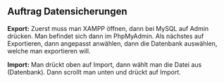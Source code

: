 ## Auftrag Datensicherungen

**Export:** Zuerst muss man XAMPP öffnen, dann bei MySQL auf Admin drücken. Man befindet sich dann im PhpMyAdmin. Als nächstes auf Exportieren, dann angepasst anwählen,
dann die Datenbank auswählen, welche man exportieren will. 

**Import:** Man drückt oben auf Import, dann wählt man die Datei aus (Datenbank). Dann scrollt man unten und drückt auf Import.
